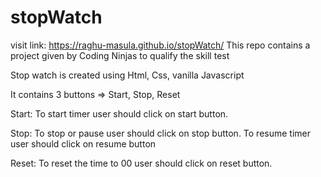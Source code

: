 # stopWatch

visit link: https://raghu-masula.github.io/stopWatch/
This repo contains a project given by Coding Ninjas to qualify the skill test

Stop watch is created using Html, Css, vanilla Javascript

It contains 3 buttons => Start, Stop, Reset

Start: To start timer user should click on start button.

Stop: To stop or pause user should click on stop button. To resume timer user should click on resume button 

Reset: To reset the time to 00 user should click on reset button.
